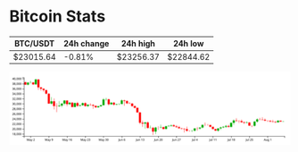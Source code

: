 # Bitcoin Stats

BTC/USDT|24h change|24h high|24h low|
|---|---|---|---|
|$23015.64|-0.81%|$23256.37|$22844.62|

<img src="./chart.svg">
